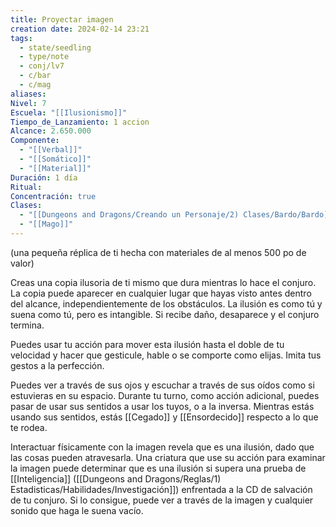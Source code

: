 ```yaml
---
title: Proyectar imagen
creation date: 2024-02-14 23:21
tags:
  - state/seedling
  - type/note
  - conj/lv7
  - c/bar
  - c/mag
aliases: 
Nivel: 7
Escuela: "[[Ilusionismo]]"
Tiempo_de_Lanzamiento: 1 accion
Alcance: 2.650.000
Componente:
  - "[[Verbal]]"
  - "[[Somático]]"
  - "[[Material]]"
Duración: 1 día
Ritual: 
Concentración: true
Clases:
  - "[[Dungeons and Dragons/Creando un Personaje/2) Clases/Bardo/Bardo]]"
  - "[[Mago]]"
---
```

(una pequeña réplica de ti hecha con materiales de al menos 500 po de valor)

Creas una copia ilusoria de ti mismo que dura mientras lo hace el conjuro. La copia puede aparecer en cualquier lugar que hayas visto antes dentro del alcance, independientemente de los obstáculos. La ilusión es como tú y suena como tú, pero es intangible. Si recibe daño, desaparece y el conjuro termina.

Puedes usar tu acción para mover esta ilusión hasta el doble de tu velocidad y hacer que gesticule, hable o se comporte como elijas. Imita tus gestos a la perfección.

Puedes ver a través de sus ojos y escuchar a través de sus oídos como si estuvieras en su espacio. Durante tu turno, como acción adicional, puedes pasar de usar sus sentidos a usar los tuyos, o a la inversa. Mientras estás usando sus sentidos, estás [[Cegado]] y [[Ensordecido]] respecto a lo que te rodea.

Interactuar físicamente con la imagen revela que es una ilusión, dado que las cosas pueden atravesarla. Una criatura que use su acción para examinar la imagen puede determinar que es una ilusión si supera una prueba de [[Inteligencia]] ([[Dungeons and Dragons/Reglas/1) Estadisticas/Habilidades/Investigación]]) enfrentada a la CD de salvación de tu conjuro. Si lo consigue, puede ver a través de la imagen y cualquier sonido que haga le suena vacío.